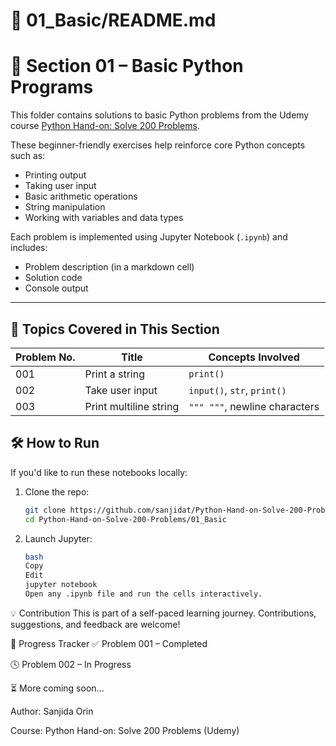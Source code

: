 # 📁 01_Basic/README.md
# 📘 Section 01 – Basic Python Programs

This folder contains solutions to basic Python problems from the Udemy course [Python Hand-on: Solve 200 Problems](https://www.udemy.com/course/python-handon/).

These beginner-friendly exercises help reinforce core Python concepts such as:
- Printing output
- Taking user input
- Basic arithmetic operations
- String manipulation
- Working with variables and data types

Each problem is implemented using Jupyter Notebook (`.ipynb`) and includes:
- Problem description (in a markdown cell)
- Solution code
- Console output

---

## 🧠 Topics Covered in This Section

| Problem No. | Title                        | Concepts Involved              |
|-------------|------------------------------|--------------------------------|
| 001         | Print a string               | `print()`                      |
| 002         | Take user input              | `input()`, `str`, `print()`    |
| 003         | Print multiline string       | `""" """`, newline characters  |


## 🛠️ How to Run

If you'd like to run these notebooks locally:

1. Clone the repo:
   ```bash
   git clone https://github.com/sanjidat/Python-Hand-on-Solve-200-Problems.git
   cd Python-Hand-on-Solve-200-Problems/01_Basic


2. Launch Jupyter:
   ```bash
   bash
   Copy
   Edit
   jupyter notebook
   Open any .ipynb file and run the cells interactively.

💡 Contribution
This is part of a self-paced learning journey. Contributions, suggestions, and feedback are welcome!

📅 Progress Tracker
✅ Problem 001 – Completed

🕓 Problem 002 – In Progress

⏳ More coming soon...

Author: Sanjida Orin

Course: Python Hand-on: Solve 200 Problems (Udemy)
